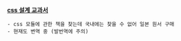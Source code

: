 [**css 설계 교과서**](https://github.com/fireworks80/css-japan-book-translate)
````
- css 모듈에 관한 책을 찾는데 국내에는 찾을 수 없어 일본 원서 구매 
- 현재도 변역 중 (발번역에 주의)
````